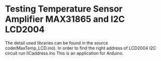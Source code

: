 # Testing Temperature Sensor Amplifier MAX31865 and I2C LCD2004
The detail used libraries can be found in the source code(MaxTemp_LCD.ino).
In order to find the right address of LCD2004 I2C circuit run IICaddress.ino
This is an application for Arduino.
